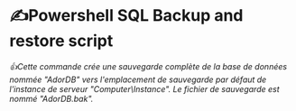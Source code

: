 
# ✍Powershell SQL Backup and restore script 

_*👍Cette commande crée une sauvegarde complète de la base de données nommée "AdorDB" vers l'emplacement de sauvegarde par défaut de                l'instance de serveur "Computer\Instance". Le fichier de sauvegarde est nommé "AdorDB.bak".*_

